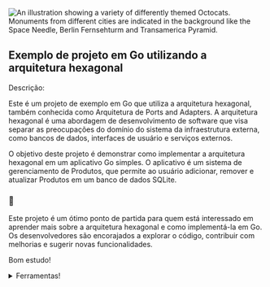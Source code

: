  
![An illustration showing a variety of differently themed Octocats. Monuments from different cities are indicated in the background like the Space Needle, Berlin Fernsehturm and Transamerica Pyramid.](https://user-images.githubusercontent.com/3369400/133268513-5bfe2f93-4402-42c9-a403-81c9e86934b6.jpeg)

## Exemplo de projeto em Go utilizando a arquitetura hexagonal

Descrição:

Este é um projeto de exemplo em Go que utiliza a arquitetura hexagonal, também conhecida como Arquitetura de Ports and Adapters. A arquitetura hexagonal é uma abordagem de desenvolvimento de software que visa separar as preocupações do domínio do sistema da infraestrutura externa, como bancos de dados, interfaces de usuário e serviços externos.

O objetivo deste projeto é demonstrar como implementar a arquitetura hexagonal em um aplicativo Go simples. O aplicativo é um sistema de gerenciamento de Produtos, que permite ao usuário adicionar, remover e atualizar Produtos em um banco de dados SQLite.

### 🍿
Este projeto é um ótimo ponto de partida para quem está interessado em aprender mais sobre a arquitetura hexagonal e como implementá-la em Go. Os desenvolvedores são encorajados a explorar o código, contribuir com melhorias e sugerir novas funcionalidades.

Bom estudo!

<details> 
		<summary>Ferramentas!</summary>
			<ul>
				<li><a href="https://github.com/microsoft/vscode">Visual Studio Code</a></li>
				<li><a href="https://go.dev/">go lang</a></li>
			</ul>
		</li>
</details>
<!--
Made with 🖤
-->





